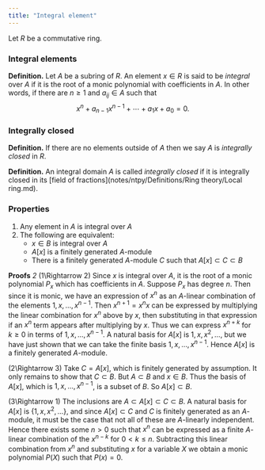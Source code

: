 ```yaml
---
title: "Integral element"
---
```


Let $R$ be a commutative ring.

### Integral elements

**Definition.** Let $A$ be a subring of $R$. An element $x\in R$ is said to be _integral_ over $A$ if it is the root of a monic polynomial with coefficients in $A$. In other words, if there are $n\geq 1$ and $a_{ij}\in A$ such that
$$ 
x^n+a_{n-1}x^{n-1}+\cdots+a_1 x+a_0=0.
$$

### Integrally closed

**Definition.** If there are no elements outside of $A$ then we say $A$ is _integrally closed_ in $R$. 

**Definition.** An integral domain $A$ is called _integrally closed_ if it is integrally closed in its [field of fractions](notes/ntpy/Definitions/Ring theory/Local ring.md).

### Properties
1. Any element in $A$ is integral over $A$
2. The following are equivalent:
	- $x\in B$ is integral over $A$
	- $A[x]$ is a finitely generated $A$-module
	- There is a finitely generated $A$-module $C$ such that $A[x]\subset C\subset B$

**Proofs**
*2*
(1\Rightarrow 2) Since $x$ is integral over $A$, it is the root of a monic polynomial $P_x$ which has coefficients in $A$. Suppose $P_x$ has degree $n$. Then since it is monic, we have an expression of $x^n$ as an $A$-linear combination of the elements $1,x,\dots,x^{n-1}$. Then $x^{n+1}=x^nx$ can be expressed by multiplying the linear combination for $x^n$ above by $x$, then substituting in that expression if an $x^n$ term appears after multiplying by $x$. Thus we can express $x^{n+k}$ for $k\geq 0$ in terms of $1,x,\dots,x^{n-1}$.  A natural basis for $A[x]$ is $1,x,x^2,\dots$, but we have just shown that we can take the finite basis $1,x,\dots,x^{n-1}$. Hence $A[x]$ is a finitely generated $A$-module.

(2\Rightarrow 3) Take $C=A[x]$, which is finitely generated by assumption. It only remains to show that $C\subset B$. But $A\subset B$ and $x\in B$. Thus the basis of $A[x]$, which is $1,x,\dots,x^{n-1}$, is a subset of $B$. So $A[x]\subset B$.

(3\Rightarrow 1) The inclusions are $A\subset A[x]\subset C\subset B$. A natural basis for $A[x]$ is $\{1,x,x^2,\dots\}$, and since $A[x]\subset C$ and $C$ is finitely generated as an $A$-module, it must be the case that not all of these are $A$-linearly independent. Hence there exists some $n> 0$ such that $x^n$ can be expressed as a finite $A$-linear combination of the $x^{n-k}$ for $0<k\leq n$. Subtracting this linear combination from $x^n$ and substituting $x$ for a variable $X$ we obtain a monic polynomial $P(X)$ such that $P(x)=0$.